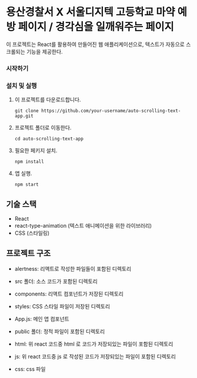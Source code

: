 # 용산경찰서 X 서울디지텍 고등학교 마약 예방 페이지 / 경각심을 일깨워주는 페이지 

이 프로젝트는 React를 활용하여 만들어진 웹 애플리케이션으로, 텍스트가 자동으로 스크롤되는 기능을 제공한다.

### 시작하기

### 설치 및 실행

1. 이 프로젝트를 다운로드합니다.

   ```shell
   git clone https://github.com/your-username/auto-scrolling-text-app.git

2. 프로젝트 폴더로 이동한다.
   ```shell
   cd auto-scrolling-text-app
   
3. 필요한 페키지 설치.
   ```shell
   npm install
   
4. 앱 실행.
   ```shell
   npm start

## 기술 스택
* React
* react-type-animation (텍스트 애니메이션을 위한 라이브러리)
* CSS (스타일링)

## 프로젝트 구조
* alertness: 리액트로 작성한 파일들이 포함된 디렉토리
* src 폴더: 소스 코드가 포함된 디렉토리
* components: 리액트 컴포넌트가 저장된 디렉토리
* styles: CSS 스타일 파일이 저장된 디렉토리
* App.js: 메인 앱 컴포넌트
* public 폴더: 정적 파일이 포함된 디렉토리

* html: 위 react 코드중 html 로  코드가 저장되있는 파일이 포함된 디렉토리
* js: 위 react 코드중 js 로 작성된 코드가 저장되있는 파일이 포함된 디렉토리
* css: css 파일
